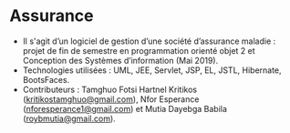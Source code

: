 # Assurance
- Il s'agit d’un logiciel de gestion d’une société d’assurance maladie : projet de fin de semestre en programmation orienté objet 2 et Conception des Systèmes d’information (Mai 2019). 
- Technologies utilisées : UML, JEE, Servlet, JSP, EL, JSTL, Hibernate, BootsFaces. 
- Contributeurs : Tamghuo Fotsi Hartnel Kritikos (kritikostamghuo@gmail.com), Nfor Esperance (nforesperance1@gmail.com) et Mutia Dayebga Babila (roybmutia@gmail.com).
